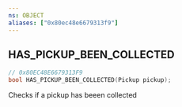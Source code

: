 ```yaml
---
ns: OBJECT
aliases: ["0x80ec48e6679313f9"]
---
```

## HAS_PICKUP_BEEN_COLLECTED

```c
// 0x80EC48E6679313F9
bool HAS_PICKUP_BEEN_COLLECTED(Pickup pickup);
```

Checks if a pickup has beeen collected

